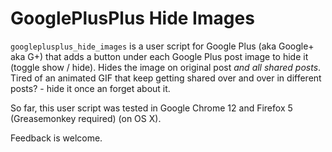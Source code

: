 # GooglePlusPlus Hide Images

`googleplusplus_hide_images` is a user script for Google Plus (aka Google+ aka G+) that adds a button under each Google Plus post image to hide it (toggle show / hide). Hides the image on original post *and all shared posts*. Tired of an animated GIF that keep getting shared over and over in different posts? - hide it once an forget about it.

So far, this user script was tested in Google Chrome 12 and Firefox 5 (Greasemonkey required) (on OS X).

Feedback is welcome.